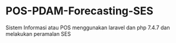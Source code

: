 # POS-PDAM-Forecasting-SES
Sistem Informasi atau POS menggunakan laravel dan php 7.4.7 dan melakukan peramalan SES
